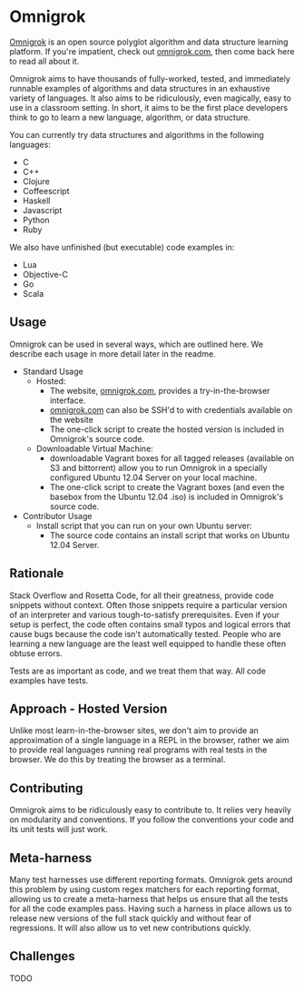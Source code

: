 Omnigrok
====
[Omnigrok](http://github.com/gmccreight/omnigrok) is an open source polyglot algorithm and data structure learning platform.  If you're impatient, check out [omnigrok.com](http://omnigrok.com), then come back here to read all about it.

Omnigrok aims to have thousands of fully-worked, tested, and immediately runnable examples of algorithms and data structures in an exhaustive variety of languages.  It also aims to be ridiculously, even magically, easy to use in a classroom setting.  In short, it aims to be the first place developers think to go to learn a new language, algorithm, or data structure.

You can currently try data structures and algorithms in the following languages:

* C
* C++
* Clojure
* Coffeescript
* Haskell
* Javascript
* Python
* Ruby

We also have unfinished (but executable) code examples in:

* Lua
* Objective-C
* Go
* Scala

Usage
---

Omnigrok can be used in several ways, which are outlined here.  We describe each usage in more detail later in the readme.

* Standard Usage
    * Hosted:
        * The website, [omnigrok.com](http://omnigrok.com), provides a try-in-the-browser interface.
        * [omnigrok.com](http://omnigrok.com) can also be SSH'd to with credentials available on the website
        * The one-click script to create the hosted version is included in Omnigrok's source code.
    * Downloadable Virtual Machine:
        * downloadable Vagrant boxes for all tagged releases (available on S3 and bittorrent) allow you to run Omnigrok in a specially configured Ubuntu 12.04 Server on your local machine.
        * The one-click script to create the Vagrant boxes (and even the basebox from the Ubuntu 12.04 .iso) is included in Omnigrok's source code.
* Contributor Usage
    * Install script that you can run on your own Ubuntu server:
        * The source code contains an install script that works on Ubuntu 12.04 Server.

Rationale
---

Stack Overflow and Rosetta Code, for all their greatness, provide code snippets without context.  Often those snippets require a particular version of an interpreter and various tough-to-satisfy prerequisites.  Even if your setup is perfect, the code often contains small typos and logical errors that cause bugs because the code isn't automatically tested.  People who are learning a new language are the least well equipped to handle these often obtuse errors.

Tests are as important as code, and we treat them that way.  All code examples have tests.

Approach - Hosted Version
---

Unlike most learn-in-the-browser sites, we don't aim to provide an approximation of a single language in a REPL in the browser, rather we aim to provide real languages running real programs with real tests in the browser.  We do this by treating the browser as a terminal.


Contributing
---

Omnigrok aims to be ridiculously easy to contribute to.  It relies very heavily on modularity and conventions.  If you follow the conventions your code and its unit tests will just work.

Meta-harness
---

Many test harnesses use different reporting formats.  Omnigrok gets around this problem by using custom regex matchers for each reporting format, allowing us to create a meta-harness that helps us ensure that all the tests for all the code examples pass.  Having such a harness in place allows us to release new versions of the full stack quickly and without fear of regressions.  It will also allow us to vet new contributions quickly.

Challenges
---
TODO
